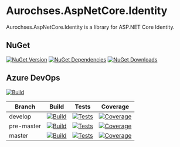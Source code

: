 # Aurochses.AspNetCore.Identity

Aurochses.AspNetCore.Identity is a library for ASP.NET Core Identity.

## NuGet
[![NuGet Version](https://img.shields.io/nuget/v/Aurochses.AspNetCore.Identity.svg?style=flat-square)](https://www.nuget.org/packages/Aurochses.AspNetCore.Identity)
[![NuGet Dependencies](https://img.shields.io/librariesio/release/nuget/Aurochses.AspNetCore.Identity.svg?style=flat-square)](https://libraries.io/nuget/Aurochses.AspNetCore.Identity)
[![NuGet Downloads](https://img.shields.io/nuget/dt/Aurochses.AspNetCore.Identity.svg?style=flat-square)](https://www.nuget.org/packages/Aurochses.AspNetCore.Identity)

## Azure DevOps

[![Build](https://img.shields.io/azure-devops/release/Aurochses/61cd8e26-670f-4d15-9b53-5e73a476a30f/9/9.svg?style=flat-square)](https://dev.azure.com/Aurochses/Aurochses.OpenSource/_release?definitionId=9)

Branch     | Build | Tests | Coverage
-----------|-------|-------|----------
develop | [![Build](https://img.shields.io/azure-devops/build/Aurochses/Aurochses.OpenSource/385/develop.svg?style=flat-square)](https://dev.azure.com/Aurochses/Aurochses.OpenSource/_build/latest?definitionId=385&branchName=develop) | [![Tests](https://img.shields.io/azure-devops/tests/Aurochses/Aurochses.OpenSource/385/develop.svg?style=flat-square)](https://dev.azure.com/Aurochses/Aurochses.OpenSource/_build/latest?definitionId=385&branchName=develop) | [![Coverage](https://img.shields.io/azure-devops/coverage/Aurochses/Aurochses.OpenSource/385/develop.svg?style=flat-square)](https://dev.azure.com/Aurochses/Aurochses.OpenSource/_build/latest?definitionId=385&branchName=develop)
pre-master | [![Build](https://img.shields.io/azure-devops/build/Aurochses/Aurochses.OpenSource/385/pre-master.svg?style=flat-square)](https://dev.azure.com/Aurochses/Aurochses.OpenSource/_build/latest?definitionId=385&branchName=pre-master) | [![Tests](https://img.shields.io/azure-devops/tests/Aurochses/Aurochses.OpenSource/385/pre-master.svg?style=flat-square)](https://dev.azure.com/Aurochses/Aurochses.OpenSource/_build/latest?definitionId=385&branchName=pre-master) | [![Coverage](https://img.shields.io/azure-devops/coverage/Aurochses/Aurochses.OpenSource/385/pre-master.svg?style=flat-square)](https://dev.azure.com/Aurochses/Aurochses.OpenSource/_build/latest?definitionId=385&branchName=pre-master)
master | [![Build](https://img.shields.io/azure-devops/build/Aurochses/Aurochses.OpenSource/385/master.svg?style=flat-square)](https://dev.azure.com/Aurochses/Aurochses.OpenSource/_build/latest?definitionId=385&branchName=master) | [![Tests](https://img.shields.io/azure-devops/tests/Aurochses/Aurochses.OpenSource/385/master.svg?style=flat-square)](https://dev.azure.com/Aurochses/Aurochses.OpenSource/_build/latest?definitionId=385&branchName=master) | [![Coverage](https://img.shields.io/azure-devops/coverage/Aurochses/Aurochses.OpenSource/385/master.svg?style=flat-square)](https://dev.azure.com/Aurochses/Aurochses.OpenSource/_build/latest?definitionId=385&branchName=master)
